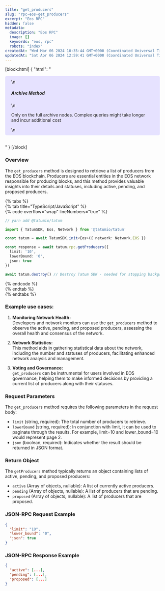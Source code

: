 ```yaml
---
title: "get_producers"
slug: "rpc-eos-get_producers"
excerpt: "Eos RPC"
hidden: false
metadata: 
  description: "Eos RPC"
  image: []
  keywords: "eos, rpc"
  robots: "index"
createdAt: "Wed Mar 06 2024 10:35:44 GMT+0000 (Coordinated Universal Time)"
updatedAt: "Sat Apr 06 2024 12:59:41 GMT+0000 (Coordinated Universal Time)"
---
```

[block:html]
{
  "html": "<div style="padding: 10px 20px; border-radius: 5px; background-color: #e6e2ff; margin: 0 0 30px 0;">\n  <h5>Archive Method</h5>\n  <p>Only on the full archive nodes. Complex queries might take longer and incur additional cost</p>\n</div>"
}
[/block]


### Overview

The `get_producers` method is designed to retrieve a list of producers from the EOS blockchain. Producers are essential entities in the EOS network responsible for producing blocks, and this method provides valuable insights into their details and statuses, including active, pending, and proposed producers. 

{% tabs %}  
{% tab title="TypeScript/JavaScript" %}  
{% code overflow="wrap" lineNumbers="true" %}

```typescript
// yarn add @tatumio/tatum

import { TatumSDK, Eos, Network } from '@tatumio/tatum'

const tatum = await TatumSDK.init<Eos>({ network: Network.EOS })

const response = await tatum.rpc.getProducers({
  limit: '10',
  lowerBound: '0',
  json: true
})

await tatum.destroy() // Destroy Tatum SDK - needed for stopping background jobs
```

{% endcode %}  
{% endtab %}  
{% endtabs %}

### Example use cases:

1. **Monitoring Network Health:**  
   Developers and network monitors can use the `get_producers` method to observe the active, pending, and proposed producers, assessing the overall health and consensus of the network.

2. **Network Statistics:**  
   This method aids in gathering statistical data about the network, including the number and statuses of producers, facilitating enhanced network analysis and management.

3. **Voting and Governance:**  
   `get_producers` can be instrumental for users involved in EOS governance, helping them to make informed decisions by providing a current list of producers along with their statuses.

### Request Parameters

The `get_producers` method requires the following parameters in the request body:

- `limit` (string, required): The total number of producers to retrieve.
- `lowerBound` (string, required): In conjunction with limit, it can be used to paginate through the results. For example, limit=10 and lower_bound=10 would represent page 2.
- `json` (boolean, required): Indicates whether the result should be returned in JSON format.

### Return Object

The `getProducers` method typically returns an object containing lists of active, pending, and proposed producers:

- `active` (Array of objects, nullable): A list of currently active producers.
- `pending` (Array of objects, nullable): A list of producers that are pending.
- `proposed` (Array of objects, nullable): A list of producers that are proposed.

### JSON-RPC Request Example

```json
{
  "limit": "10",
  "lower_bound": "0",
  "json": true
}
```

### JSON-RPC Response Example

```json
{
  "active": [...],
  "pending": [...],
  "proposed": [...]
}
```
